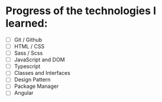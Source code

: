 # Progress of the technologies I learned:
- [ ] Git / Github
- [ ] HTML / CSS
- [ ] Sass / Scss
- [ ] JavaScript and DOM
- [ ] Typescript
- [ ] Classes and Interfaces
- [ ] Design Pattern
- [ ] Package Manager
- [ ] Angular
